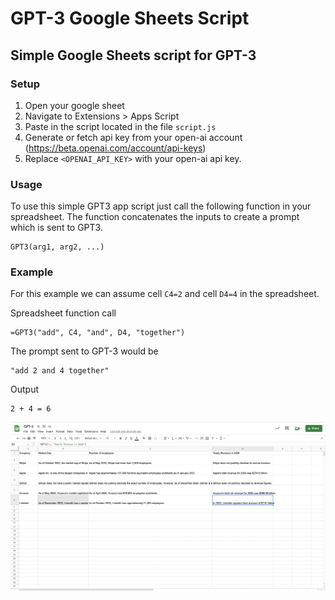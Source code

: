 # GPT-3 Google Sheets Script
## Simple Google Sheets script for GPT-3

### Setup
1. Open your google sheet
2. Navigate to Extensions > Apps Script
3. Paste in the script located in the file `script.js`
4. Generate or fetch api key from your open-ai account (https://beta.openai.com/account/api-keys)
5. Replace `<OPENAI_API_KEY>` with your open-ai api key. 

### Usage
To use this simple GPT3 app script just call the following function in your spreadsheet. The function concatenates the inputs to create a prompt which is sent to GPT3.
```
GPT3(arg1, arg2, ...)
```

### Example

For this example we can assume cell `C4=2` and cell `D4=4` in the spreadsheet.

Spreadsheet function call
```
=GPT3("add", C4, "and", D4, "together")
```

The prompt sent to GPT-3 would be
```
"add 2 and 4 together"
```

Output
```
2 + 4 = 6
```

![alt text](screenshot.png)


